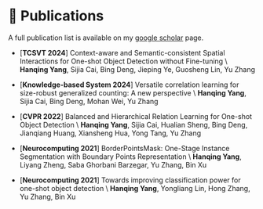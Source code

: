
# 📝 Publications 


A full publication list is available on my [google scholar](https://scholar.google.com/citations?hl=en&user=sXXg1LQAAAAJ) page.

- [**TCSVT 2024**] Context-aware and Semantic-consistent Spatial Interactions for One-shot Object Detection without Fine-tuning \\
**Hanqing Yang**, Sijia Cai, Bing Deng, Jieping Ye, Guosheng Lin, Yu Zhang

- [**Knowledge-based System 2024**] Versatile correlation learning for size-robust generalized counting: A new perspective \\
**Hanqing Yang**, Sijia Cai, Bing Deng, Mohan Wei, Yu Zhang

- [**CVPR 2022**] Balanced and Hierarchical Relation Learning for One-shot Object Detection \\
**Hanqing Yang**, Sijia Cai, Hualian Sheng, Bing Deng, Jianqiang Huang, Xiansheng Hua, Yong Tang, Yu Zhang

- [**Neurocomputing 2021**] BorderPointsMask: One-Stage Instance Segmentation with Boundary Points Representation \\
**Hanqing Yang**, Liyang Zheng, Saba Ghorbani Barzegar, Yu Zhang, Bin Xu

- [**Neurocomputing 2021**] Towards improving classification power for one-shot object detection \\
**Hanqing Yang**, Yongliang Lin, Hong Zhang, Yu Zhang, Bin Xu
